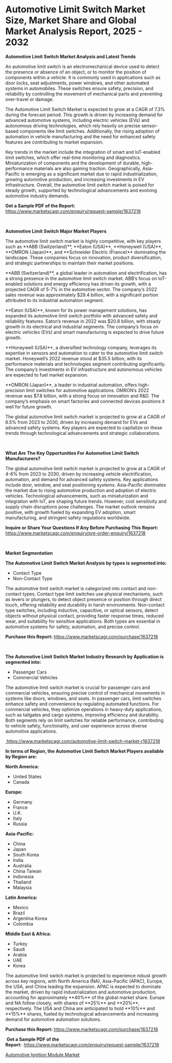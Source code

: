 <p><h1>Automotive Limit Switch Market Size, Market Share and Global Market Analysis Report, 2025 - 2032</h1></p><p><strong>Automotive Limit Switch Market Analysis and Latest Trends</strong></p>
<p><p>An automotive limit switch is an electromechanical device used to detect the presence or absence of an object, or to monitor the position of components within a vehicle. It is commonly used in applications such as door locks, seat adjustments, power windows, and other automated systems in automobiles. These switches ensure safety, precision, and reliability by controlling the movement of mechanical parts and preventing over-travel or damage.</p><p>The Automotive Limit Switch Market is expected to grow at a CAGR of 7.3% during the forecast period. This growth is driven by increasing demand for advanced automotive systems, including electric vehicles (EVs) and autonomous driving technologies, which rely heavily on precise sensor-based components like limit switches. Additionally, the rising adoption of automation in vehicle manufacturing and the need for enhanced safety features are contributing to market expansion.</p><p>Key trends in the market include the integration of smart and IoT-enabled limit switches, which offer real-time monitoring and diagnostics. Miniaturization of components and the development of durable, high-performance materials are also gaining traction. Geographically, Asia-Pacific is emerging as a significant market due to rapid industrialization, growing automotive production, and increasing investments in EV infrastructure. Overall, the automotive limit switch market is poised for steady growth, supported by technological advancements and evolving automotive industry demands.</p></p>
<p><strong>Get a Sample PDF of the Report:&nbsp;</strong> <a href="https://www.marketscagr.com/enquiry/request-sample/1637218?utm_campaign=1902&utm_medium=2&utm_source=Github&utm_content=ia&utm_term=21012025&utm_id=automotive-limit-switch">https://www.marketscagr.com/enquiry/request-sample/1637218</a></p>
<p>&nbsp;</p>
<p><strong>Automotive Limit Switch Major Market Players</strong></p>
<p><p>The automotive limit switch market is highly competitive, with key players such as **ABB (Switzerland)**, **Eaton (USA)**, **Honeywell (USA)**, **OMRON (Japan)**, and **Schneider Electric (France)** dominating the landscape. These companies focus on innovation, product diversification, and strategic partnerships to maintain their market positions.</p><p>**ABB (Switzerland)**, a global leader in automation and electrification, has a strong presence in the automotive limit switch market. ABB’s focus on IoT-enabled solutions and energy efficiency has driven its growth, with a projected CAGR of 5-7% in the automotive sector. The company’s 2022 sales revenue was approximately $29.4 billion, with a significant portion attributed to its industrial automation segment.</p><p>**Eaton (USA)**, known for its power management solutions, has expanded its automotive limit switch portfolio with advanced safety and reliability features. Eaton’s revenue in 2022 was $20.8 billion, with steady growth in its electrical and industrial segments. The company’s focus on electric vehicles (EVs) and smart manufacturing is expected to drive future growth.</p><p>**Honeywell (USA)**, a diversified technology company, leverages its expertise in sensors and automation to cater to the automotive limit switch market. Honeywell’s 2022 revenue stood at $35.5 billion, with its performance materials and technologies segment contributing significantly. The company’s investments in EV infrastructure and autonomous vehicles are expected to fuel market expansion.</p><p>**OMRON (Japan)**, a leader in industrial automation, offers high-precision limit switches for automotive applications. OMRON’s 2022 revenue was $7.8 billion, with a strong focus on innovation and R&D. The company’s emphasis on smart factories and connected devices positions it well for future growth.</p><p>The global automotive limit switch market is projected to grow at a CAGR of 6.5% from 2023 to 2030, driven by increasing demand for EVs and advanced safety systems. Key players are expected to capitalize on these trends through technological advancements and strategic collaborations.</p></p>
<p>&nbsp;</p>
<p><strong>What Are The Key Opportunities For Automotive Limit Switch Manufacturers?</strong></p>
<p><p>The global automotive limit switch market is projected to grow at a CAGR of 4-6% from 2023 to 2030, driven by increasing vehicle electrification, automation, and demand for advanced safety systems. Key applications include door, window, and seat positioning systems. Asia-Pacific dominates the market due to rising automotive production and adoption of electric vehicles. Technological advancements, such as miniaturization and integration with IoT, are shaping future trends. However, cost sensitivity and supply chain disruptions pose challenges. The market outlook remains positive, with growth fueled by expanding EV adoption, smart manufacturing, and stringent safety regulations worldwide.</p></p>
<p><strong>Inquire or Share Your Questions If Any Before Purchasing This Report:</strong> <a href="https://www.marketscagr.com/enquiry/pre-order-enquiry/1637218?utm_campaign=1902&utm_medium=2&utm_source=Github&utm_content=ia&utm_term=21012025&utm_id=automotive-limit-switch">https://www.marketscagr.com/enquiry/pre-order-enquiry/1637218</a></p>
<p>&nbsp;</p>
<p><strong>Market Segmentation</strong></p>
<p><strong>The Automotive Limit Switch Market Analysis by types is segmented into:</strong></p>
<p><ul><li>Contact Type</li><li>Non-Contact Type</li></ul></p>
<p><p>The automotive limit switch market is categorized into contact and non-contact types. Contact type limit switches use physical mechanisms, such as levers or plungers, to detect object presence or position through direct touch, offering reliability and durability in harsh environments. Non-contact type switches, including inductive, capacitive, or optical sensors, detect objects without physical contact, providing faster response times, reduced wear, and suitability for sensitive applications. Both types are essential in automotive systems for safety, automation, and precise control.</p></p>
<p><strong>Purchase this Report:&nbsp;</strong><a href="https://www.marketscagr.com/purchase/1637218?utm_campaign=1902&utm_medium=2&utm_source=Github&utm_content=ia&utm_term=21012025&utm_id=automotive-limit-switch">https://www.marketscagr.com/purchase/1637218</a></p>
<p>&nbsp;</p>
<p><strong>The Automotive Limit Switch Market Industry Research by Application is segmented into:</strong></p>
<p><ul><li>Passenger Cars</li><li>Commercial Vehicles</li></ul></p>
<p><p>The automotive limit switch market is crucial for passenger cars and commercial vehicles, ensuring precise control of mechanical movements in systems like doors, windows, and seats. In passenger cars, limit switches enhance safety and convenience by regulating automated functions. For commercial vehicles, they optimize operations in heavy-duty applications, such as tailgates and cargo systems, improving efficiency and durability. Both segments rely on limit switches for reliable performance, contributing to vehicle safety, functionality, and user experience across diverse automotive applications.</p></p>
<p><a href="https://www.marketscagr.com/automotive-limit-switch-market-r1637218?utm_campaign=1902&utm_medium=2&utm_source=Github&utm_content=ia&utm_term=21012025&utm_id=automotive-limit-switch">&nbsp;https://www.marketscagr.com/automotive-limit-switch-market-r1637218</a></p>
<p><strong>In terms of Region, the Automotive Limit Switch Market Players available by Region are:</strong></p>
<p>
    <p> <strong> North America: </strong>
        <ul>
            <li>United States</li>
            <li>Canada</li>
        </ul>
        </p> 
    <p> <strong> Europe: </strong>
        <ul>
            <li>Germany</li>
            <li>France</li>
            <li>U.K.</li>
            <li>Italy</li>
            <li>Russia</li>
        </ul>
        </p> 
    <p> <strong> Asia-Pacific: </strong>
        <ul>
            <li>China</li>
            <li>Japan</li>
            <li>South Korea</li>
            <li>India</li>
            <li>Australia</li>
            <li>China Taiwan</li>
            <li>Indonesia</li>
            <li>Thailand</li>
            <li>Malaysia</li>
        </ul>
        </p> 
    <p> <strong> Latin America: </strong>
        <ul>
            <li>Mexico</li>
            <li>Brazil</li>
            <li>Argentina Korea</li>
            <li>Colombia</li>
        </ul>
        </p> 
    <p> <strong> Middle East & Africa: </strong>
        <ul>
            <li>Turkey</li>
            <li>Saudi</li>
            <li>Arabia</li>
            <li>UAE</li>
            <li>Korea</li>
        </ul>
    </p>
    </p>
<p><p>The automotive limit switch market is projected to experience robust growth across key regions, with North America (NA), Asia-Pacific (APAC), Europe, the USA, and China leading the expansion. APAC is expected to dominate the market, driven by rapid industrialization and automotive production, accounting for approximately **40%** of the global market share. Europe and NA follow closely, with shares of **25%** and **20%**, respectively. The USA and China are anticipated to hold **10%** and **15%** shares, fueled by technological advancements and increasing demand for automotive automation solutions.</p></p>
<p><strong>Purchase this Report: </strong><a href="https://www.marketscagr.com/purchase/1637218?utm_campaign=1902&utm_medium=2&utm_source=Github&utm_content=ia&utm_term=21012025&utm_id=automotive-limit-switch">https://www.marketscagr.com/purchase/1637218</a></p>
<p>&nbsp;<strong>Get a Sample PDF of the Report:&nbsp;&nbsp;</strong><a href="https://www.marketscagr.com/enquiry/request-sample/1637218?utm_campaign=1902&utm_medium=2&utm_source=Github&utm_content=ia&utm_term=21012025&utm_id=automotive-limit-switch">https://www.marketscagr.com/enquiry/request-sample/1637218</a></p>
<p><strong></strong></p>
<p><p><a href="https://github.com/FassouRP/Market-Research-Report-List-6/blob/main/automotive-ignition-module-market.md?utm_campaign=1902&utm_medium=2&utm_source=Github&utm_content=ia&utm_term=21012025&utm_id=automotive-limit-switch">Automotive Ignition Module Market</a></p></p>